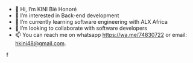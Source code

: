 - 👋 Hi, I’m KINI Biè Honoré
- 👀 I’m interested in Back-end development
- 🌱 I’m currently learning software engineering with ALX Africa
- 💞️ I’m looking to collaborate with software developers
- 📫 You can reach me on whatsapp https://wa.me/74830722 or email: hkini48@gmail.com.

<!---
honokini/honokini is a ✨ special ✨ repository because its `README.md` (this file) appears on your GitHub profile.
You can click the Preview link to take a look at your changes.
--->f
